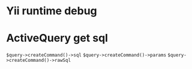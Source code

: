 # Yii runtime debug

# ActiveQuery get sql

`$query->createCommand()->sql`
`$query->createCommand()->params`
`$query->createCommand()->rawSql`

